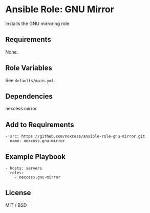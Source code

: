 # Ansible Role: GNU Mirror

Installs the GNU mirroring role

## Requirements

None.

## Role Variables

See `defaults/main.yml`.

## Dependencies

nexcess.mirror

## Add to Requirements

    - src: https://github.com/nexcess/ansible-role-gnu-mirror.git
      name: nexcess.gnu-mirror

## Example Playbook

    - hosts: servers
      roles:
        - nexcess.gnu-mirror

## License

MIT / BSD
